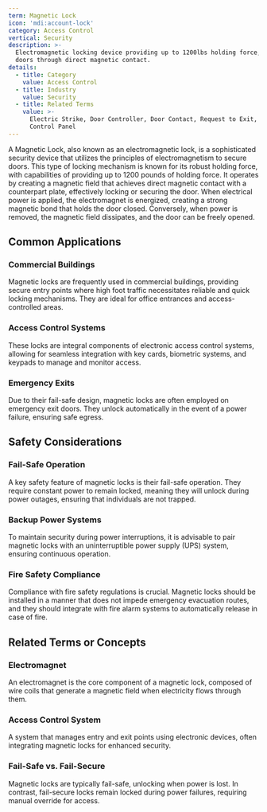 ```yaml
---
term: Magnetic Lock
icon: 'mdi:account-lock'
category: Access Control
vertical: Security
description: >-
  Electromagnetic locking device providing up to 1200lbs holding force, securing
  doors through direct magnetic contact.
details:
  - title: Category
    value: Access Control
  - title: Industry
    value: Security
  - title: Related Terms
    value: >-
      Electric Strike, Door Controller, Door Contact, Request to Exit, Access
      Control Panel
---
```

A Magnetic Lock, also known as an electromagnetic lock, is a sophisticated security device that utilizes the principles of electromagnetism to secure doors. This type of locking mechanism is known for its robust holding force, with capabilities of providing up to 1200 pounds of holding force. It operates by creating a magnetic field that achieves direct magnetic contact with a counterpart plate, effectively locking or securing the door. When electrical power is applied, the electromagnet is energized, creating a strong magnetic bond that holds the door closed. Conversely, when power is removed, the magnetic field dissipates, and the door can be freely opened.

## Common Applications

### Commercial Buildings
Magnetic locks are frequently used in commercial buildings, providing secure entry points where high foot traffic necessitates reliable and quick locking mechanisms. They are ideal for office entrances and access-controlled areas.

### Access Control Systems
These locks are integral components of electronic access control systems, allowing for seamless integration with key cards, biometric systems, and keypads to manage and monitor access.

### Emergency Exits
Due to their fail-safe design, magnetic locks are often employed on emergency exit doors. They unlock automatically in the event of a power failure, ensuring safe egress.

## Safety Considerations

### Fail-Safe Operation
A key safety feature of magnetic locks is their fail-safe operation. They require constant power to remain locked, meaning they will unlock during power outages, ensuring that individuals are not trapped.

### Backup Power Systems
To maintain security during power interruptions, it is advisable to pair magnetic locks with an uninterruptible power supply (UPS) system, ensuring continuous operation.

### Fire Safety Compliance
Compliance with fire safety regulations is crucial. Magnetic locks should be installed in a manner that does not impede emergency evacuation routes, and they should integrate with fire alarm systems to automatically release in case of fire.

## Related Terms or Concepts

### Electromagnet
An electromagnet is the core component of a magnetic lock, composed of wire coils that generate a magnetic field when electricity flows through them.

### Access Control System
A system that manages entry and exit points using electronic devices, often integrating magnetic locks for enhanced security.

### Fail-Safe vs. Fail-Secure
Magnetic locks are typically fail-safe, unlocking when power is lost. In contrast, fail-secure locks remain locked during power failures, requiring manual override for access.
